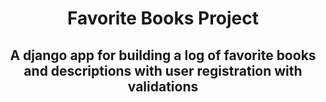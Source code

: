 <h1 align="center"> Favorite Books Project </h1>
<h2 align="center"> A django app for building a log of favorite books and descriptions with user registration with validations </h2>

